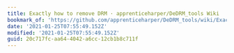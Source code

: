 ```yaml
---
title: Exactly how to remove DRM · apprenticeharper/DeDRM_tools Wiki
bookmark_of: 'https://github.com/apprenticeharper/DeDRM_tools/wiki/Exactly-how-to-remove-DRM'
date: '2021-01-25T07:55:49.152Z'
modified: '2021-01-25T07:55:49.152Z'
guid: 20c717fc-aa64-4042-a6cc-12cb1b8c711f
---
```

 
